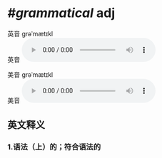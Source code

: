 # ***\#grammatical*** adj
英音 ɡrəˈmætɪkl  
英音
<audio src="./media/grammatical1_AAC.aac" controls="controls"></audio>

美音 ɡrəˈmætɪkl  
美音
<audio src="./media/grammatical2_AAC.aac" controls="controls"></audio>



  

英文释义
---
### 1.**语法（上）的；符合语法的**  


